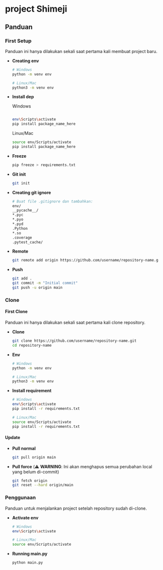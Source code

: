 # project Shimeji

## Panduan

### First Setup

Panduan ini hanya dilakukan sekali saat pertama kali membuat project baru.

- **Creating env**

  ```bash
  # Windows
  python -m venv env

  # Linux/Mac
  python3 -m venv env
  ```

- **Install dep**

  Windows

  ```bash

  env\Scripts\activate
  pip install package_name_here
  ```

  Linux/Mac

  ```bash
  source env/Scripts/activate
  pip install package_name_here
  ```

- **Freeze**

  ```bash
  pip freeze > requirements.txt
  ```

- **Git init**

  ```bash
  git init
  ```

- **Creating git ignore**

  ```bash
  # Buat file .gitignore dan tambahkan:
  env/
  __pycache__/
  *.pyc
  *.pyo
  *.pyd
  .Python
  *.so
  .coverage
  .pytest_cache/
  ```

- **Remote**

  ```bash
  git remote add origin https://github.com/username/repository-name.git
  ```

- **Push**
  ```bash
  git add .
  git commit -m "Initial commit"
  git push -u origin main
  ```

### Clone

#### First Clone

Panduan ini hanya dilakukan sekali saat pertama kali clone repository.

- **Clone**

  ```bash
  git clone https://github.com/username/repository-name.git
  cd repository-name
  ```

- **Env**

  ```bash
  # Windows
  python -m venv env

  # Linux/Mac
  python3 -m venv env
  ```

- **Install requirement**

  ```bash
  # Windows
  env\Scripts\activate
  pip install -r requirements.txt

  # Linux/Mac
  source env/Scripts/activate
  pip install -r requirements.txt
  ```

#### Update

- **Pull normal**

  ```bash
  git pull origin main
  ```

- **Pull force** (⚠️ **WARNING**: Ini akan menghapus semua perubahan local yang belum di-commit)
  ```bash
  git fetch origin
  git reset --hard origin/main
  ```

### Penggunaan

Panduan untuk menjalankan project setelah repository sudah di-clone.

- **Activate env**

  ```bash
  # Windows
  env\Scripts\activate

  # Linux/Mac
  source env/Scripts/activate
  ```

- **Running main.py**
  ```bash
  python main.py
  ```
